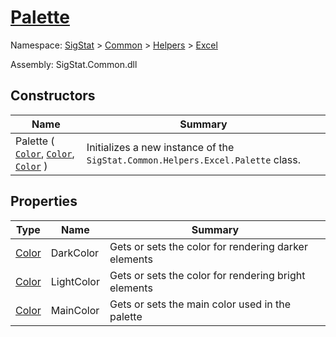 # [Palette](./Palette.md)

Namespace: [SigStat]() > [Common](./../../README.md) > [Helpers](./../README.md) > [Excel](./README.md)

Assembly: SigStat.Common.dll


## Constructors

| Name | Summary | 
| --- | --- | 
| Palette ( [`Color`](https://docs.microsoft.com/en-us/dotnet/api/System.Drawing.Color), [`Color`](https://docs.microsoft.com/en-us/dotnet/api/System.Drawing.Color), [`Color`](https://docs.microsoft.com/en-us/dotnet/api/System.Drawing.Color) ) | Initializes a new instance of the `SigStat.Common.Helpers.Excel.Palette` class. | 


## Properties

| Type | Name | Summary | 
| --- | --- | --- | 
| [Color](https://docs.microsoft.com/en-us/dotnet/api/System.Drawing.Color) | DarkColor | Gets or sets the color for rendering darker elements | 
| [Color](https://docs.microsoft.com/en-us/dotnet/api/System.Drawing.Color) | LightColor | Gets or sets the color for rendering bright elements | 
| [Color](https://docs.microsoft.com/en-us/dotnet/api/System.Drawing.Color) | MainColor | Gets or sets the main color used in the palette | 


